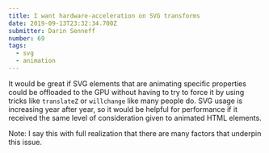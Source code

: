 ```yaml
---
title: I want hardware-acceleration on SVG transforms
date: 2019-09-13T23:32:34.700Z
submitter: Darin Senneff
number: 69
tags:
  - svg
  - animation
---
```

It would be great if SVG elements that are animating specific properties could be offloaded to the GPU without having to try to force it by using tricks like `translateZ` or `willchange` like many people do. SVG usage is increasing year after year, so it would be helpful for performance if it received the same level of consideration given to animated HTML elements.

Note: I say this with full realization that there are many factors that underpin this issue.
